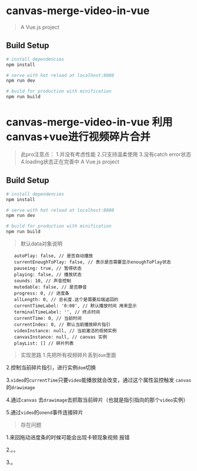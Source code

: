 # canvas-merge-video-in-vue

> A Vue.js project

## Build Setup

``` bash
# install dependencies
npm install

# serve with hot reload at localhost:8080
npm run dev

# build for production with minification
npm run build
```
# canvas-merge-video-in-vue 利用canvas+vue进行视频碎片合并
> 此pro注意点：
1.并没有考虑性能
2.只支持温柔使用
3.没有catch error状态
4.loading状态正在完善中
> A Vue.js project

## Build Setup

``` bash
# install dependencies
npm install

# serve with hot reload at localhost:8080
npm run dev

# build for production with minification
npm run build
```
> 默认data对象说明
```
   autoPlay: false, // 是否自动播放
   currentEnoughToPlay: false, // 表示是否需要显示enoughToPlay状态
   pauseing: true, // 暂停状态
   playing: false, // 播放状态
   sounds: 10, // 声音控制
   mutedable: false, // 是否静音
   progress: 0, // 进度条
   allLength: 0, // 总长度.这个是需要后端返回的
   currentTimeLabel: '0:00', // 默认播放时间 用来显示
   terminalTimeLabel: '', // 终点时间
   currentTime: 0, // 当前时间
   currentIndex: 0, // 默认当前播放碎片指引
   videoInstance: null, // 当前激活的视频实例
   canvasInstance: null, // canvas 实例
   playList: [] // 碎片列表
```
> 实现思路
1.先把所有视频碎片丢到`dom`里面

2.控制当前碎片指引，进行实例`dom`切换

3.`video`的`currentTime`只要`video`能播放就会改变，通过这个属性监控触发 `canvas`的`drawimage`

4.通过`canvas` 去`drawimage`去抓取当前碎片（也就是指引指向的那个`video`实例）

5.通过`video`的`onend`事件连接碎片

> 存在问题

1.来回拖动进度条的时候可能会出现卡顿现象视频 报错

2.。。

3.。
